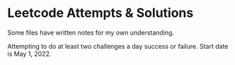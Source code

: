 # Leetcode Attempts & Solutions

Some files have written notes for my own understanding.

Attempting to do at least two challenges a day success or failure. Start date is May 1, 2022. 